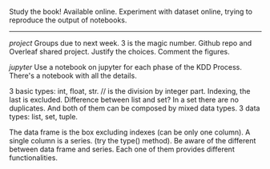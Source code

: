 Study the book! Available online.
Experiment with dataset online, trying to reproduce the output of notebooks.

---

*project*
Groups due to next week. 3 is the magic number. Github repo and Overleaf shared project.
Justify the choices.
Comment the figures.

*jupyter*
Use a notebook on jupyter for each phase of the KDD Process.
There's a notebook with all the details.

3 basic types: int, float, str.
// is the division by integer part.
Indexing, the last is excluded.
Difference between list and set? In a set there are no duplicates. And both of them can be composed by mixed data types.
3 data types: list, set, tuple.

The data frame is the box excluding indexes (can be only one column).
A single column is a series. (try the type() method).
Be aware of the different between data frame and series. 
Each one of them provides different functionalities.



